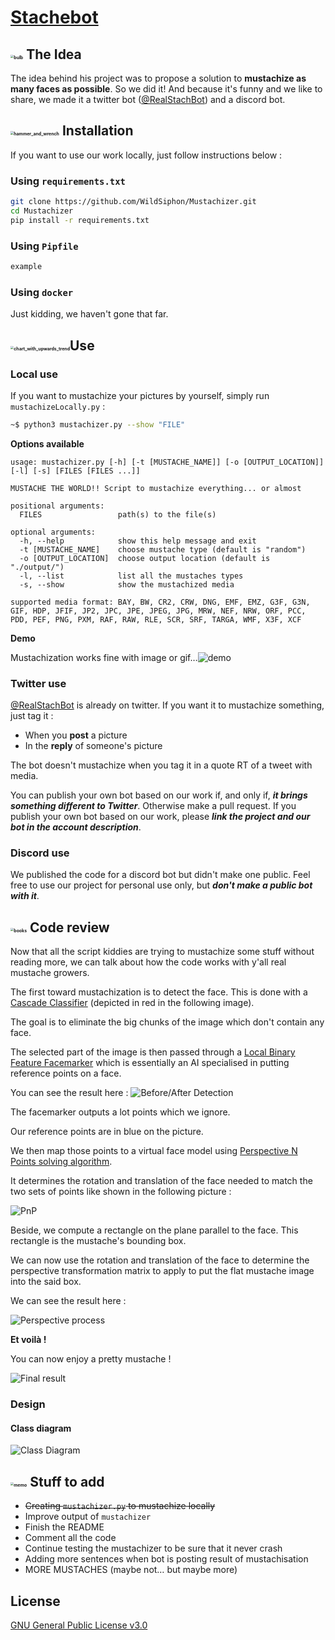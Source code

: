 # [Stachebot](https://github.com/WildSiphon/Stachebot)

## <img src="https://github.githubassets.com/images/icons/emoji/unicode/1f4a1.png" alt="bulb" style="zoom:33%;" /> The Idea

The idea behind his project was to propose a solution to **mustachize as many faces as possible**. So we did it! 
And because it's funny and we like to share, we made it a twitter bot ([@RealStachBot](https://twitter.com/RealStachBot)) and a discord bot.

## <img src="https://github.githubassets.com/images/icons/emoji/unicode/1f6e0.png" alt="hammer_and_wrench" style="zoom:33%;" /> Installation

If you want to use our work locally, just follow instructions below :

### Using `requirements.txt`

```bash
git clone https://github.com/WildSiphon/Mustachizer.git
cd Mustachizer
pip install -r requirements.txt
```

### Using `Pipfile`

```bash
example
```

### Using `docker`

Just kidding, we haven't gone that far.

## <img src="https://github.githubassets.com/images/icons/emoji/unicode/1f4c8.png" alt="chart_with_upwards_trend" style="zoom:33%;" />Use

### Local use

If you want to mustachize your pictures by yourself, simply run `mustachizeLocally.py` :

```bash
~$ python3 mustachizer.py --show "FILE"
```

**Options available**

```
usage: mustachizer.py [-h] [-t [MUSTACHE_NAME]] [-o [OUTPUT_LOCATION]] [-l] [-s] [FILES [FILES ...]]

MUSTACHE THE WORLD!! Script to mustachize everything... or almost

positional arguments:
  FILES                 path(s) to the file(s)

optional arguments:
  -h, --help            show this help message and exit
  -t [MUSTACHE_NAME]    choose mustache type (default is "random")
  -o [OUTPUT_LOCATION]  choose output location (default is "./output/")
  -l, --list            list all the mustaches types
  -s, --show            show the mustachized media

supported media format: BAY, BW, CR2, CRW, DNG, EMF, EMZ, G3F, G3N, GIF, HDP, JFIF, JP2, JPC, JPE, JPEG, JPG, MRW, NEF, NRW, ORF, PCC, PDD, PEF, PNG, PXM, RAF, RAW, RLE, SCR, SRF, TARGA, WMF, X3F, XCF
```

**Demo**

Mustachization works fine with image or gif…![demo](assets/demo.gif)

### Twitter use

[@RealStachBot](https://twitter.com/RealStachBot) is already on twitter. If you want it to mustachize something, just tag it :

+ When you **post** a picture
+ In the **reply** of someone's picture

The bot doesn't mustachize when you tag it in a quote RT of a tweet with media.

You can publish your own bot based on our work if, and only if, ***it brings something different to Twitter***. Otherwise make a pull request.
If you publish your own bot based on our work, please ***link the project and our bot in the account description***.

### Discord use

We published the code for a discord bot but didn't make one public.
Feel free to use our project for personal use only, but ***don't make a public bot with it***.

## <img src="https://github.githubassets.com/images/icons/emoji/unicode/1f4da.png" alt="books" style="zoom:33%;" /> Code review

Now that all the script kiddies are trying to mustachize some stuff without reading more, we can talk about how the code works with y'all real mustache growers.

The first toward mustachization is to detect the face.
This is done with a [Cascade Classifier](https://docs.opencv.org/4.5.3/db/d28/tutorial_cascade_classifier.html) (depicted in red in the following image).

The goal is to eliminate the big chunks of the image which don't contain any face.

The selected part of the image is then passed through a [Local Binary Feature Facemarker](https://docs.opencv.org/3.4.15/javadoc/org/opencv/face/FacemarkLBF.html) which is essentially an AI specialised in putting reference points on a face.

You can see the result here :
![Before/After Detection](assets/before_after.jpg)

The facemarker outputs a lot points which we ignore.

Our reference points are in blue on the picture.

We then map those points to a virtual face model using [Perspective N Points solving algorithm](https://shimat.github.io/opencvsharp_docs/html/64263f79-df37-20d6-0753-daf54d958ffe.htm).

It determines the rotation and translation of the face needed to match the two sets of points like shown in the following picture :

![PnP](https://docs.opencv.org/master/pnp.jpg)

Beside, we compute a rectangle on the plane parallel to the face.
This rectangle is the mustache's bounding box.

We can now use the rotation and translation of the face to determine the perspective transformation matrix to apply to put the flat mustache image into the said box.

We can see the result here :

![Perspective process](assets/mustache_perspective.jpg)

**Et voilà !**

You can now enjoy a pretty mustache !

![Final result](assets/mustachized_final.jpg)

### Design

#### Class diagram

![Class Diagram](assets/puml/out/class_diagram/class_diagram.svg)

## <img src="https://github.githubassets.com/images/icons/emoji/unicode/1f4dd.png" alt="memo" style="zoom:33%;" /> Stuff to add

+ ~~Creating `mustachizer.py` to mustachize locally~~
+ Improve output of `mustachizer`
+ Finish the README
+ Comment all the code
+ Continue testing the mustachizer to be sure that it never crash 
+ Adding more sentences when bot is posting result of mustachisation
+ MORE MUSTACHES (maybe not… but maybe more)

## License

[GNU General Public License v3.0](https://www.gnu.org/licenses/gpl-3.0.fr.html)
